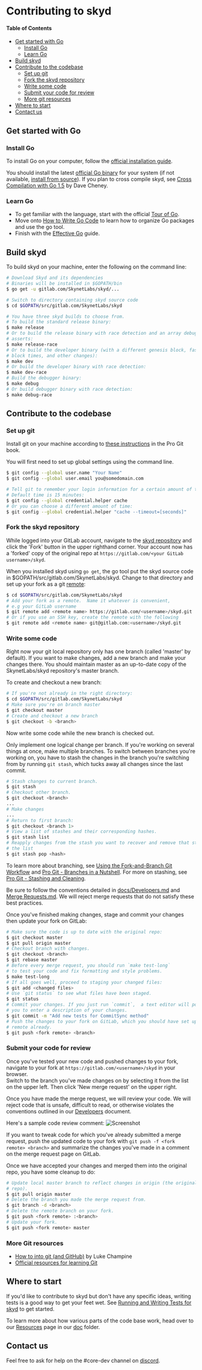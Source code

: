 # Contributing to skyd

#### Table of Contents
* [Get started with Go](#get-started-with-go)
  * [Install Go](#install-go)
  * [Learn Go](#learn-go)
* [Build skyd](#build-skyd)
* [Contribute to the codebase](#contribute-to-the-codebase)
  * [Set up git](#set-up-git)
  * [Fork the skyd repository](#fork-the-skyd-repository)
  * [Write some code](#write-some-code)
  * [Submit your code for review](#submit-your-code-for-review)
  * [More git resources](#more-git-resources)
* [Where to start](#where-to-start)
* [Contact us](#contact-us)

## Get started with Go

### Install Go

To install Go on your computer, follow the 
[official installation guide][install-go].  

You should install the latest [official Go binary][binary] for your system (if 
not available, [install from source][source]).  If you plan to cross compile 
skyd, see [Cross Compilation with Go 1.5][cross] by Dave Cheney.  

### Learn Go

* To get familiar with the language, start with the official [Tour of Go][tour].
* Move onto [How to Write Go Code][how] to learn how to organize Go packages 
and use the go tool.
* Finish with the [Effective Go][effective] guide.

## Build skyd

To build skyd on your machine, enter the following on the command line:

```bash
# Download Skyd and its dependencies
# Binaries will be installed in $GOPATH/bin
$ go get -u gitlab.com/SkynetLabs/skyd/...

# Switch to directory containing skyd source code
$ cd $GOPATH/src/gitlab.com/SkynetLabs/skyd

# You have three skyd builds to choose from.
# To build the standard release binary:
$ make release
# Or to build the release binary with race detection and an array debugging 
# asserts:
$ make release-race
# Or to build the developer binary (with a different genesis block, faster 
# block times, and other changes):
$ make dev
# Or build the developer binary with race detection:
$ make dev-race
# Build the debugger binary:
$ make debug
# Or build debugger binary with race detection:
$ make debug-race
```

## Contribute to the codebase

### Set up git

Install git on your machine according to [these instructions][install-git] in 
the Pro Git book.

You will first need to set up global settings using the command line.
```bash
$ git config --global user.name "Your Name"
$ git config --global user.email you@somedomain.com

# Tell git to remember your login information for a certain amount of time.
# Default time is 15 minutes:
$ git config --global credential.helper cache
# Or you can choose a different amount of time:
$ git config --global credential.helper "cache --timeout=[seconds]"

```

### Fork the skyd repository

While logged into your GitLab account, navigate to the [skyd repository][skyd] 
and click the 'Fork' button in the upper righthand corner.  Your account now 
has a 'forked' copy of the original repo at 
`https://gitlab.com/<your GitLab username>/skyd`.

When you installed skyd using `go get`, the go tool put the skyd source code in 
$GOPATH/src/gitlab.com/SkynetLabs/skyd. Change to that directory and set up
your fork as a git [remote][remote]:

```bash
$ cd $GOPATH/src/gitlab.com/SkynetLabs/skyd
# Add your fork as a remote.  Name it whatever is convenient,
# e.g your GitLab username
$ git remote add <remote name> https://gitlab.com/<username>/skyd.git
# Or if you use an SSH key, create the remote with the following
$ git remote add <remote name> git@gitlab.com:<username>/skyd.git
```

### Write some code

Right now your git local repository only has one branch (called 'master' by 
default). If you want to make changes, add a new branch and make your changes 
there. You should maintain master as an up-to-date copy of the SkynetLabs/skyd 
repository's master branch.

To create and checkout a new branch:
```bash
# If you're not already in the right directory:
$ cd $GOPATH/src/gitlab.com/SkynetLabs/skyd
# Make sure you're on branch master
$ git checkout master
# Create and checkout a new branch
$ git checkout -b <branch>
```
Now write some code while the new branch is checked out.

Only implement one logical change per branch. If you're working on several
things at once, make multiple branches. To switch between branches you're
working on, you have to stash the changes in the branch you're switching from by
running `git stash`, which tucks away all changes since the last commit.

```bash
# Stash changes to current branch.
$ git stash
# Checkout other branch.
$ git checkout <branch>
...
# Make changes
...
# Return to first branch:
$ git checkout <branch 1>
# View a list of stashes and their corresponding hashes.
$ git stash list
# Reapply changes from the stash you want to recover and remove that stash from.
# the list
$ git stash pop <hash>
```

To learn more about branching, see [Using the Fork-and-Branch Git
Workflow][branch] and [Pro Git - Branches in a Nutshell][nutshell]. For more on
stashing, see [Pro Git - Stashing and Cleaning][stashing].
  
Be sure to follow the conventions detailed in
[docs/Developers.md][developers.md] and [Merge
Requests.md](./docs/Merge%20Requests.md).  We will reject merge requests that do
not satisfy these best practices.  

Once you've finished making changes, stage and commit your changes then update 
your fork on GitLab:

```bash
# Make sure the code is up to date with the original repo:
$ git checkout master
$ git pull origin master
# Checkout branch with changes.
$ git checkout <branch>
$ git rebase master
# Before every merge request, you should run `make test-long`
# to test your code and fix formatting and style problems.
$ make test-long
# If all goes well, proceed to staging your changed files:
$ git add <changed files>
# Use `git status` to see what files have been staged.
$ git status
# Commit your changes. If you just run `commit`,  a text editor will pop up for 
# you to enter a description of your changes.
$ git commit -m "Add new tests for CommitSync method"
# Push the changes to your fork on GitLab, which you should have set up as a 
# remote already.
$ git push <fork remote> <branch>
```

### Submit your code for review

Once you've tested your new code and pushed changes to your fork, navigate to 
your fork at `https://gitlab.com/<username>/skyd` in your browser.  
Switch to the branch you've made changes on by selecting it from the list on the
upper left.  Then click 'New merge request' on the upper right.

Once you have made the merge request, we will review your code.  We will reject
code that is unsafe, difficult to read, or otherwise violates the conventions
outlined in our [Developers][developers.md] document.

Here's a sample code review comment:
![Screenshot](doc/assets/codereview.png)

If you want to tweak code for which you've already submitted a merge request,
push the updated code to your fork with `git push -f <fork remote> <branch>` and
summarize the changes you've made in a comment on the merge request page on
GitLab.

Once we have accepted your changes and merged them into the original repo, you
have some cleanup to do:

```bash
# Update local master branch to reflect changes in origin (the original 
# repo).
$ git pull origin master
# Delete the branch you made the merge request from.
$ git branch -d <branch>
# Delete the remote branch on your fork.
$ git push <fork remote> :<branch>
# Update your fork.
$ git push <fork remote> master
```

### More Git resources

  * [How to into git (and GitHub)][luke] by Luke Champine
  * [Official resources for learning Git][git]

## Where to start

If you'd like to contribute to skyd but don't have any specific ideas, writing 
tests is a good way to get your feet wet.  See [Running and Writing Tests for skyd](doc/Running%20and%20Writing%20Tests%20for%20skyd.md) to get started.

To learn more about how various parts of the code base work, head over to our [Resources](resources.md) page in our [doc](docs) folder.

## Contact us

Feel free to ask for help on the #core-dev channel on [discord][discord].

[binary]: https://golang.org/dl/
[branch]: http://blog.scottlowe.org/2015/01/27/using-fork-branch-git-workflow/
[cheney]: http://dave.cheney.net/2013/06/09/writing-table-driven-tests-in-go
[cross]: http://dave.cheney.net/2015/08/22/cross-compilation-with-go-1-5
[developers.md]: https://gitlab.com/SkynetLabs/skyd/blob/master/doc/Developers.md
[discord]: https://discord.gg/sia
[docs]: https://gitlab.com/SkynetLabs/skyd/tree/master/doc
[effective]: https://golang.org/doc/effective_go.html
[git]: https://git-scm.com/doc
[gofmt]: https://golang.org/cmd/gofmt/
[how]: https://golang.org/doc/code.html
[install-git]: https://git-scm.com/book/en/v2/Getting-Started-Installing-Git
[install-go]: https://golang.org/doc/install
[luke]: https://gist.github.com/lukechampine/6418449
[nutshell]: https://git-scm.com/book/en/v2/Git-Branching-Branches-in-a-Nutshell
[resources.md]: https://gitlab.com/SkynetLabs/skyd/blob/master/doc/Resources.md
[remote]: https://git-scm.com/book/en/v2/Git-Basics-Working-with-Remotes
[skyd]: https://gitlab.com/SkynetLabs/skyd
[signup]: https://github.com/join?source=header-home
[source]: https://golang.org/doc/install/source
[stashing]: https://git-scm.com/book/en/v2/Git-Tools-Stashing-and-Cleaning
[test-doc]: https://gitlab.com/SkynetLabs/skyd/blob/master/doc/Testing.md
[tour]: https://tour.golang.org/welcome/1
